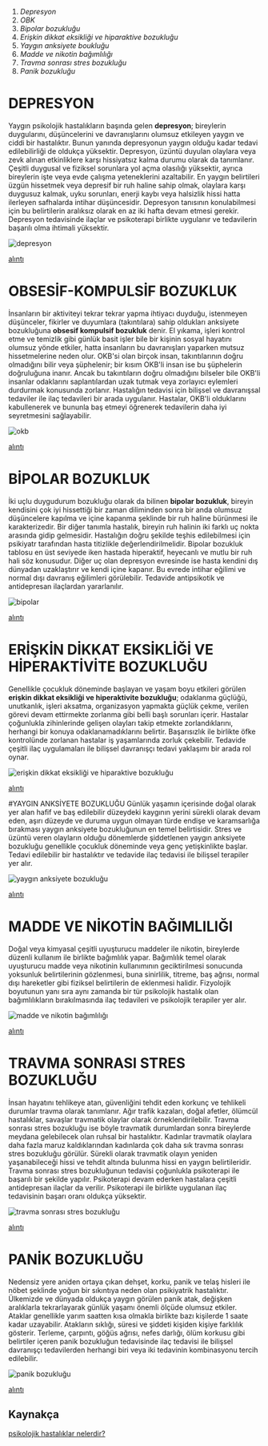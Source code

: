 1. *Depresyon*
2. *OBK*
3. *Bipolar bozukluğu*
4. *Erişkin dikkat eksikliği ve hiparaktive bozukluğu*
5. *Yaygın anksiyete boukluğu*
6. *Madde ve nikotin bağımlılığı*
7. *Travma sonrası stres bozukluğu*
8. *Panik bozukluğu*


# DEPRESYON
Yaygın psikolojik hastalıkların başında gelen **depresyon**; bireylerin duygularını, düşüncelerini ve davranışlarını olumsuz etkileyen yaygın ve ciddi bir hastalıktır. Bunun yanında depresyonun yaygın olduğu kadar tedavi edilebilirliği de oldukça yüksektir. Depresyon, üzüntü duyulan olaylara veya zevk alınan etkinliklere karşı hissiyatsız kalma durumu olarak da tanımlanır. Çeşitli duygusal ve fiziksel sorunlara yol açma olasılığı yüksektir, ayrıca bireylerin işte veya evde çalışma yeteneklerini azaltabilir. En yaygın belirtileri üzgün hissetmek veya depresif bir ruh haline sahip olmak, olaylara karşı duygusuz kalmak, uyku sorunları, enerji kaybı veya halsizlik hissi hatta ilerleyen safhalarda intihar düşüncesidir. Depresyon tanısının konulabilmesi için bu belirtilerin aralıksız olarak en az iki hafta devam etmesi gerekir. Depresyon tedavisinde ilaçlar ve psikoterapi birlikte uygulanır ve tedavilerin başarılı olma ihtimali yüksektir.

![depresyon](https://images.app.goo.gl/iWTkoc63mc21VuUw5)

[alıntı](https://www.neoldu.com/depresyon-ve-ondan-korunma-yollari-906h.htm)

# OBSESİF-KOMPULSİF BOZUKLUK
İnsanların bir aktiviteyi tekrar tekrar yapma ihtiyacı duyduğu, istenmeyen düşünceler, fikirler ve duyumlara (takıntılara) sahip oldukları anksiyete bozukluğuna **obsesif kompulsif bozukluk** denir. El yıkama, işleri kontrol etme ve temizlik gibi günlük basit işler bile bir kişinin sosyal hayatını olumsuz yönde etkiler, hatta insanların bu davranışları yaparken mutsuz hissetmelerine neden olur. OKB'si olan birçok insan, takıntılarının doğru olmadığını bilir veya şüphelenir; bir kısım OKB'li insan ise bu şüphelerin doğruluğuna inanır. Ancak bu takıntıların doğru olmadığını bilseler bile OKB'li insanlar odaklarını saplantılardan uzak tutmak veya zorlayıcı eylemleri durdurmak konusunda zorlanır. Hastalığın tedavisi için bilişsel ve davranışsal tedaviler ile ilaç tedavileri bir arada uygulanır. Hastalar, OKB'li olduklarını kabullenerek ve bununla baş etmeyi öğrenerek tedavilerin daha iyi seyretmesini sağlayabilir. 

![okb](https://images.app.goo.gl/sLvYyMzQ1PAyuVTL9)

[alıntı](https://limanpsikoloji.com/obsesif-kompulsif-bozukluk-okb-hakkinda-her-sey)

# BİPOLAR BOZUKLUK
İki uçlu duygudurum bozukluğu olarak da bilinen **bipolar bozukluk**, bireyin kendisini çok iyi hissettiği bir zaman diliminden sonra bir anda olumsuz düşüncelere kapılma ve içine kapanma şeklinde bir ruh haline bürünmesi ile karakterizedir. Bir diğer tanımla hastalık, bireyin ruh halinin iki farklı uç nokta arasında gidip gelmesidir. Hastalığın doğru şekilde teşhis edilebilmesi için psikiyatr tarafından hasta titizlikle değerlendirilmelidir. Bipolar bozukluk tablosu en üst seviyede iken hastada hiperaktif, heyecanlı ve mutlu bir ruh hali söz konusudur. Diğer uç olan depresyon evresinde ise hasta kendini dış dünyadan uzaklaştırır ve kendi içine kapanır. Bu evrede intihar eğilimi ve normal dışı davranış eğilimleri görülebilir. Tedavide antipsikotik ve antidepresan ilaçlardan yararlanılır.

![bipolar](https://images.app.goo.gl/EgzZwu7nMXeF2V5w5)

[alıntı](https://tr.wikipedia.org/wiki/Bipolar_bozukluk)

# ERİŞKİN DİKKAT EKSİKLİĞİ VE HİPERAKTİVİTE BOZUKLUĞU
Genellikle çocukluk döneminde başlayan ve yaşam boyu etkileri görülen **erişkin dikkat eksikliği ve hiperaktivite bozukluğu**; odaklanma güçlüğü, unutkanlık, işleri aksatma, organizasyon yapmakta güçlük çekme, verilen görevi devam ettirmekte zorlanma gibi belli başlı sorunları içerir. Hastalar çoğunlukla zihinlerinde gelişen olayları takip etmekte zorlandıklarını, herhangi bir konuya odaklanamadıklarını belirtir. Başarısızlık ile birlikte öfke kontrolünde zorlanan hastalar iş yaşamlarında zorluk çekebilir. Tedavide çeşitli ilaç uygulamaları ile bilişsel davranışçı tedavi yaklaşımı bir arada rol oynar.

![erişkin dikkat eksikliği ve hiparaktive bozukluğu](https://images.app.goo.gl/CSPCiKcTb9uBCtD28)

[alıntı](https://www.drserhatergun.com/terapiye-basvurma-nedenleri/eriskin-dikkat-eksikligi-ve-hiperaktivite-bozuklugu/)

#YAYGIN ANKSİYETE BOZUKLUĞU
Günlük yaşamın içerisinde doğal olarak yer alan hafif ve baş edilebilir düzeydeki kaygının yerini sürekli olarak devam eden, aşırı düzeyde ve duruma uygun olmayan türde endişe ve karamsarlığa bırakması yaygın anksiyete bozukluğunun en temel belirtisidir. Stres ve üzüntü veren olayların olduğu dönemlerde şiddetlenen yaygın anksiyete bozukluğu genellikle çocukluk döneminde veya genç yetişkinlikte başlar. Tedavi edilebilir bir hastalıktır ve tedavide ilaç tedavisi ile bilişsel terapiler yer alır.

![yaygın anksiyete bozukluğu](https://images.app.goo.gl/rVEGujNTMt4dCLEF7)

[alıntı](https://www.anilgunduz.com/anksiyete-kaygi/)

# MADDE VE NİKOTİN BAĞIMLILIĞI
Doğal veya kimyasal çeşitli uyuşturucu maddeler ile nikotin, bireylerde düzenli kullanım ile birlikte bağımlılık yapar. Bağımlılık temel olarak uyuşturucu madde veya nikotinin kullanımının geciktirilmesi sonucunda yoksunluk belirtilerinin gözlenmesi, buna sinirlilik, titreme, baş ağrısı, normal dışı hareketler gibi fiziksel belirtilerin de eklenmesi halidir. Fizyolojik boyutunun yanı sıra aynı zamanda bir tür psikolojik hastalık olan bağımlılıkların bırakılmasında ilaç tedavileri ve psikolojik terapiler yer alır. 

![madde ve nikotin bağımlılığı](https://images.app.goo.gl/14pPkPWCQ96vci567)

[alıntı](https://www.milliyet.com.tr/pembenar/sigara-tutun-nikotin-bagimliligi-nedir-neden-olur-sigara-bagimliligindan-nasil-kurtulunur-6592319)

# TRAVMA SONRASI STRES BOZUKLUĞU
İnsan hayatını tehlikeye atan, güvenliğini tehdit eden korkunç ve tehlikeli durumlar travma olarak tanımlanır. Ağır trafik kazaları, doğal afetler, ölümcül hastalıklar, savaşlar travmatik olaylar olarak örneklendirilebilir. Travma sonrası stres bozukluğu ise böyle travmatik durumlardan sonra bireylerde meydana gelebilecek olan ruhsal bir hastalıktır. Kadınlar travmatik olaylara daha fazla maruz kaldıklarından kadınlarda çok daha sık travma sonrası stres bozukluğu görülür. Sürekli olarak travmatik olayın yeniden yaşanabileceği hissi ve tehdit altında bulunma hissi en yaygın belirtileridir. Travma sonrası stres bozukluğunun tedavisi çoğunlukla psikoterapi ile başarılı bir şekilde yapılır. Psikoterapi devam ederken hastalara çeşitli antidepresan ilaçlar da verilir. Psikoterapi ile birlikte uygulanan ilaç tedavisinin başarı oranı oldukça yüksektir. 

![travma sonrası stres bozukluğu](https://images.app.goo.gl/SrqJ4S5fBkr3yafQ8)

[alıntı](https://www.evimdekipsikolog.com/blog/travma-sonrasi-stres-bozuklugu-nedir/)

# PANİK BOZUKLUĞU
Nedensiz yere aniden ortaya çıkan dehşet, korku, panik ve telaş hisleri ile nöbet şeklinde yoğun bir sıkıntıya neden olan psikiyatrik hastalıktır. Ülkemizde ve dünyada oldukça yaygın görülen panik atak, değişken aralıklarla tekrarlayarak günlük yaşamı önemli ölçüde olumsuz etkiler. Ataklar genellikle yarım saatten kısa olmakla birlikte bazı kişilerde 1 saate kadar uzayabilir. Atakların sıklığı, süresi ve şiddeti kişiden kişiye farklılık gösterir. Terleme, çarpıntı, göğüs ağrısı, nefes darlığı, ölüm korkusu gibi belirtiler içeren panik bozukluğun tedavisinde ilaç tedavisi ile bilişsel davranışçı tedavilerden herhangi biri veya iki tedavinin kombinasyonu tercih edilebilir. 

![panik bozukluğu](https://www.google.com/url?sa=i&url=https%3A%2F%2Fsisliterapi.com%2Fpanik-atak-ve-panik-bozukluk%2F&psig=AOvVaw1q3c3LK5yVuZHYG9XISYtq&ust=1647017875765000&source=images&cd=vfe&ved=0CAsQjRxqFwoTCKCnmPKBvPYCFQAAAAAdAAAAABAD)

[alıntı](https://sisliterapi.com/panik-atak-ve-panik-bozukluk/)

## Kaynakça
[psikolojik hastalıklar nelerdir?](https://www.medicalpark.com.tr/psikolojik-hastaliklar/hg-2424)